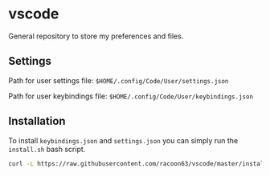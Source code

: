 # vscode

General repository to store my preferences and files.

## Settings

Path for user settings file: `$HOME/.config/Code/User/settings.json`

Path for user keybindings file: `$HOME/.config/Code/User/keybindings.json`

## Installation

To install `keybindings.json` and `settings.json` you can simply run the `install.sh` bash script.

```bash
curl -L https://raw.githubusercontent.com/racoon63/vscode/master/install.sh | bash
```
